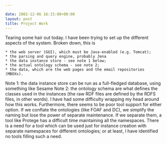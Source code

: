 ```yaml
---

date: 2002-12-06 16:15:00+00:00
layout: post
title: Project Work
---
```


Tearing some hair out today. I have been trying to set up the different aspects of the system. Broken down, this is

    * the web server (GUI), which must be Java-enabled (e.g. Tomcat);
    * the parsing and query engine, probably Jena
    * the data instance store - see note 1 below;
    * the actual ontology schema - see note 2;
    * the data, which are the web pages and the email repositories (MBOXs).

Note 1: the data instance store can be run as a full-fledged database, using something like Sesame
Note 2: the ontology schema are what defines the classes used in the instances (the raw RDF files are defined by the RDFS files, in other words). I have had some difficulty wrapping my head around how this works. Furthermore, there seems to be poor tool support for either option. If we conflate the ontologies (like FOAF and DC), we simplify the naming but lose the power of separate maintenance. If we separate them, a tool like Protege has a difficult time maintaining all the namespaces. There is a need for a tool which can be used just for instance creation with separate namespaces for different ontologies; or at least, I have identified no tools filling such a need.
